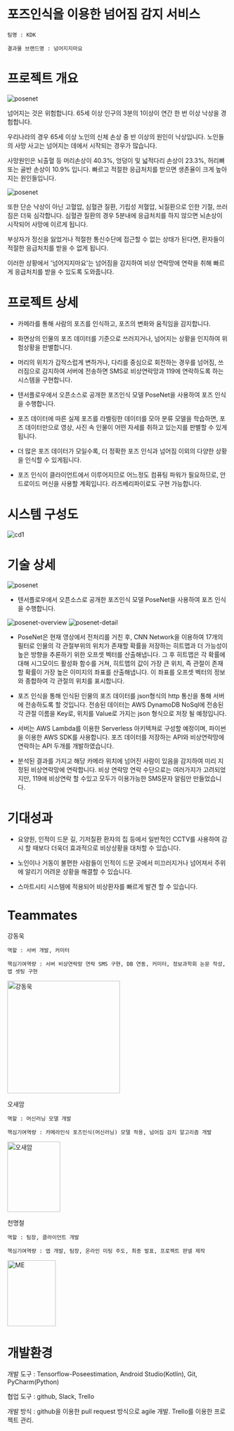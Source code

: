 # 포즈인식을 이용한 넘어짐 감지 서비스   

    팀명 : KDK 
  
    결과물 브랜드명 : 넘어지지마요
  
  
# 프로젝트 개요

  <img src="https://user-images.githubusercontent.com/21076531/85230991-a6e8ee80-b42e-11ea-9903-138f32ecd3a0.jpg" alt="posenet"></img>

  넘어지는 것은 위험합니다. 65세 이상 인구의 3분의 1이상이 연간 한 번 이상 낙상을 경험합니다.

  우리나라의 경우 65세 이상 노인의 신체 손상 중 반 이상의 원인이 낙상입니다. 노인들의 사망 사고는 넘어지는 데에서 시작되는 경우가 많습니다.

  사망원인은 뇌출혈 등 머리손상이 40.3%, 엉덩이 및 넓적다리 손상이 23.3%, 허리뼈 또는 골반 손상이 10.9% 입니다. 빠르고 적절한 응급처치를 받으면 생존율이 크게 높아지는 원인들입니다.

  <img src="https://user-images.githubusercontent.com/21076531/85231039-07782b80-b42f-11ea-9f43-cf2f25ce3597.jpg" alt="posenet"></img>

  또한 단순 낙상이 아닌 고혈압, 심혈관 질환, 기립성 저혈압, 뇌질환으로 인한 기절, 쓰러짐은 더욱 심각합니다. 심혈관 질환의 경우 5분내에 응급처치를 하지 않으면 뇌손상이 시작되어 사망에 이르게 됩니다. 
  
  부상자가 정신을 잃었거나 적절한 통신수단에 접근할 수 없는 상태가 된다면, 환자들이 적절한 응급처치를 받을 수 없게 됩니다.
  
  이러한 상황에서 '넘어지지마요'는 넘어짐을 감지하여 비상 연락망에 연락을 취해 빠르게 응급처치를 받을 수 있도록 도와줍니다.
 

# 프로젝트 상세

- 카메라를 통해 사람의 포즈를 인식하고, 포즈의 변화와 움직임을 감지합니다.

- 화면상의 인물의 포즈 데이터를 기준으로 쓰러지거나, 넘어지는 상황을 인지하여 위험상황을 판별합니다.

- 머리의 위치가 갑작스럽게 변하거나, 다리를 중심으로 회전하는 경우를 넘어짐, 쓰러짐으로 감지하여 서버에 전송하면 SMS로 비상연락망과 119에 연락하도록 하는 시스템을 구현합니다.

- 텐서플로우에서 오픈소스로 공개한 포즈인식 모델 PoseNet을 사용하여 포즈 인식을 수행합니다. 

- 포즈 데이터에 따른 실제 포즈를 라벨링한 데이터를 모아 분류 모델을 학습하면, 포즈 데이터만으로 영상, 사진 속 인물이 어떤 자세를 취하고 있는지를 판별할 수 있게됩니다.

- 더 많은 포즈 데이터가 모일수록, 더 정확한 포즈 인식과 넘어짐 이외의 다양한 상황을 인식할 수 있게됩니다.

- 포즈 인식이 클라이언트에서 이루어지므로 어느정도 컴퓨팅 파워가 필요하므로, 안드로이드 머신을 사용할 계획입니다. 라즈베리파이로도 구현 가능합니다.

# 시스템 구성도
![cd1](https://user-images.githubusercontent.com/21076531/80339700-2e383c80-889a-11ea-8135-968f9980e00b.png)


# 기술 상세

<img src="https://user-images.githubusercontent.com/21076531/85230465-460be700-b42b-11ea-84e2-c50e8de1c129.gif" alt="posenet"></img>
- 텐서플로우에서 오픈소스로 공개한 포즈인식 모델 PoseNet을 사용하여 포즈 인식을 수행합니다. 

<img src="https://user-images.githubusercontent.com/21076531/85230599-39d45980-b42c-11ea-9c7c-e97411aed450.png" alt="posenet-overview"></img>
<img src="https://user-images.githubusercontent.com/21076531/85230600-3b058680-b42c-11ea-9d8b-26464a57036a.png" alt="posenet-detail"></img>
- PoseNet은 현재 영상에서 전처리를 거친 후, CNN Network을 이용하여 17개의 필터로 인물의 각 관절부위의 위치가 존재할 확률을 저장하는 히트맵과 더 가능성이 높은 방향을 추론하기 위한 오프셋 벡터를 산출해냅니다. 그 후 히트맵은 각 확률에 대해 시그모이드 활성화 함수를 거쳐, 히트맵의 값이 가장 큰 위치, 즉 관절이 존재할 확률이 가장 높은 이미지의 좌표를 산출해냅니다. 이 좌표를 오프셋 벡터의 정보와 종합하여 각 관절의 위치를 표시합니다.

- 포즈 인식을 통해 인식된 인물의 포즈 데이터를 json형식의 http 통신을 통해 서버에 전송하도록 할 것입니다. 전송된 데이터는 AWS DynamoDB NoSql에 전송된 각 관절 이름을 Key로, 위치를 Value로 가지는 json 형식으로 저장 될 예정입니다.

- 서버는 AWS Lambda를 이용한 Serverless 아키텍쳐로 구성할 예정이며, 파이썬을 이용한 AWS SDK를 사용합니다. 포즈 데이터를 저장하는 API와 비상연락망에 연락하는 API 두개를 개발하였습니다.

- 분석된 결과를 가지고 해당 카메라 위치에 넘어진 사람이 있음을 감지하여 미리 지정된 비상연락망에 연락합니다. 비상 연락망 연락 수단으로는 여러가지가 고려되었지만, 119에 비상연락 할 수있고 모두가 이용가능한 SMS문자 알림만 만들었습니다.



# 기대성과
  
- 요양원, 인적이 드문 길, 기저질환 환자의 집 등에서 일반적인 CCTV를 사용하여 감시 할 때보다 더욱더 효과적으로 비상상황을 대처할 수 있습니다.

- 노인이나 거동이 불편한 사람들이 인적이 드문 곳에서 미끄러지거나 넘어져서 주위에 알리기 어려운 상황을 해결할 수 있습니다.

- 스마트시티 시스템에 적용되어 비상환자를 빠르게 발견 할 수 있습니다.

  
  
# Teammates
  
  강동욱
  
    역할 : 서버 개발, 커미터
  
    핵심기여역량 : 서버 비상연락망 연락 SMS 구현, DB 연동, 커미터, 정보과학회 논문 작성, 앱 셋팅 구현

  <img src="https://user-images.githubusercontent.com/21076531/79041137-508a5300-7c28-11ea-9024-f9688c5ca3b4.jpg" width="256px" height="256px" title="강동욱" alt="강동욱"></img>
    
  오새암
  
    역할 : 머신러닝 모델 개발
    
    핵심기여역량 : 카메라인식 포즈인식(머신러닝) 모델 적용, 넘어짐 감지 알고리즘 개발
    
   <img src="https://user-images.githubusercontent.com/50190325/79058904-92f67300-7cae-11ea-8831-89778d5b0ab4.jpg" width="120px" height="160px" title="오새암" alt="오새암"></img>
    
  천명철
  
    역할 : 팀장, 클라이언트 개발
    
    핵심기여역량 : 앱 개발, 팀장, 온라인 미팅 주도, 최종 발표, 프로젝트 판넬 제작
   
  <img src="https://user-images.githubusercontent.com/50235391/79042795-aadde080-7c35-11ea-808c-2b4d18932ca3.jpg" width="110px" height="150px" title="천명철" alt="ME"></img>
    
    


# 개발환경


  개발 도구 : Tensorflow-Poseestimation, Android Studio(Kotlin), Git, PyCharm(Python)
  
  협업 도구 : github, Slack, Trello
  
  개발 방식 : github을 이용한 pull request 방식으로 agile 개발.  Trello를 이용한 프로젝트 관리. 
